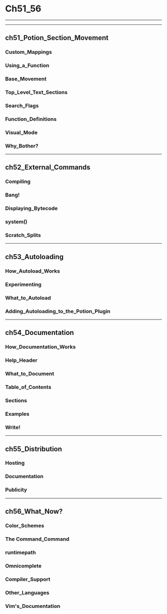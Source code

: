 # Ch51_56

---

---

## ch51_Potion_Section_Movement

### Custom_Mappings

### Using_a_Function

### Base_Movement

### Top_Level_Text_Sections

### Search_Flags

### Function_Definitions

### Visual_Mode

### Why_Bother?

---

## ch52_External_Commands

### Compiling

### Bang!

### Displaying_Bytecode

### system()

### Scratch_Splits

---

## ch53_Autoloading

### How_Autoload_Works

### Experimenting

### What_to_Autoload

### Adding_Autoloading_to_the_Potion_Plugin

---

## ch54_Documentation

### How_Documentation_Works

### Help_Header

### What_to_Document

### Table_of_Contents

### Sections

### Examples

### Write!

---

## ch55_Distribution

### Hosting

### Documentation

### Publicity

---

## ch56_What_Now?

### Color_Schemes

### The Command_Command

### runtimepath

### Omnicomplete

### Compiler_Support

### Other_Languages

### Vim's_Documentation

